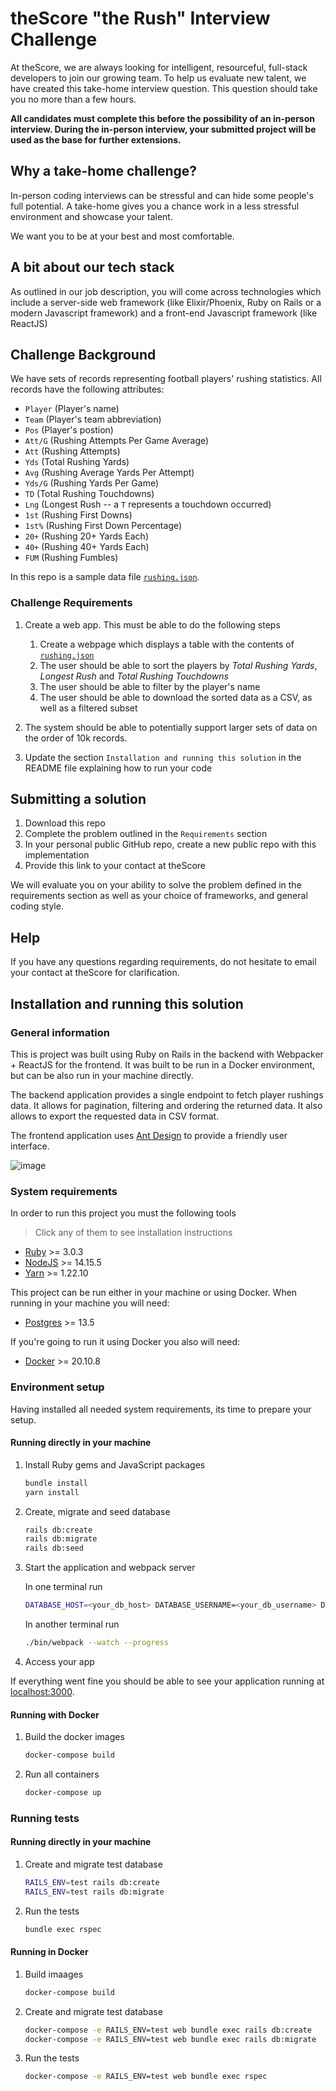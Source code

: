 # theScore "the Rush" Interview Challenge
At theScore, we are always looking for intelligent, resourceful, full-stack developers to join our growing team. To help us evaluate new talent, we have created this take-home interview question. This question should take you no more than a few hours.

**All candidates must complete this before the possibility of an in-person interview. During the in-person interview, your submitted project will be used as the base for further extensions.**

## Why a take-home challenge?
In-person coding interviews can be stressful and can hide some people's full potential. A take-home gives you a chance work in a less stressful environment and showcase your talent.

We want you to be at your best and most comfortable.

## A bit about our tech stack
As outlined in our job description, you will come across technologies which include a server-side web framework (like Elixir/Phoenix, Ruby on Rails or a modern Javascript framework) and a front-end Javascript framework (like ReactJS)

## Challenge Background
We have sets of records representing football players' rushing statistics. All records have the following attributes:
* `Player` (Player's name)
* `Team` (Player's team abbreviation)
* `Pos` (Player's postion)
* `Att/G` (Rushing Attempts Per Game Average)
* `Att` (Rushing Attempts)
* `Yds` (Total Rushing Yards)
* `Avg` (Rushing Average Yards Per Attempt)
* `Yds/G` (Rushing Yards Per Game)
* `TD` (Total Rushing Touchdowns)
* `Lng` (Longest Rush -- a `T` represents a touchdown occurred)
* `1st` (Rushing First Downs)
* `1st%` (Rushing First Down Percentage)
* `20+` (Rushing 20+ Yards Each)
* `40+` (Rushing 40+ Yards Each)
* `FUM` (Rushing Fumbles)

In this repo is a sample data file [`rushing.json`](/rushing.json).

### Challenge Requirements
1. Create a web app. This must be able to do the following steps
    1. Create a webpage which displays a table with the contents of [`rushing.json`](/rushing.json)
    2. The user should be able to sort the players by _Total Rushing Yards_, _Longest Rush_ and _Total Rushing Touchdowns_
    3. The user should be able to filter by the player's name
    4. The user should be able to download the sorted data as a CSV, as well as a filtered subset
    
2. The system should be able to potentially support larger sets of data on the order of 10k records.

3. Update the section `Installation and running this solution` in the README file explaining how to run your code

## Submitting a solution
1. Download this repo
2. Complete the problem outlined in the `Requirements` section
3. In your personal public GitHub repo, create a new public repo with this implementation
4. Provide this link to your contact at theScore

We will evaluate you on your ability to solve the problem defined in the requirements section as well as your choice of frameworks, and general coding style.

## Help
If you have any questions regarding requirements, do not hesitate to email your contact at theScore for clarification.

## Installation and running this solution

### General information

This is project was built using Ruby on Rails in the backend with Webpacker + ReactJS for the frontend.
It was built to be run in a Docker environment, but can be also run in your machine directly.

The backend application provides a single endpoint to fetch player rushings data. It allows for pagination, filtering and ordering the returned data. It also allows to export the requested data in CSV format.

The frontend application uses [Ant Design](https://ant.design/) to provide a friendly user interface.

![image](https://user-images.githubusercontent.com/10967861/145908578-c3cb2e6f-8ae4-4a80-b1fd-d17f752ec6c1.png)

### System requirements

In order to run this project you must the following tools

> Click any of them to see installation instructions

- [Ruby](https://www.ruby-lang.org/en/documentation/installation/) >= 3.0.3
- [NodeJS](https://nodejs.org/en/download/package-manager/) >= 14.15.5
- [Yarn](https://classic.yarnpkg.com/lang/en/docs/install/#mac-stable) >= 1.22.10

This project can be run either in your machine or using Docker. When running in your machine you will need:

- [Postgres](https://www.postgresql.org/download/) >= 13.5

If you're going to run it using Docker you also will need:

- [Docker](https://docs.docker.com/get-docker/) >= 20.10.8

### Environment setup

Having installed all needed system requirements, its time to prepare your setup.

#### Running directly in your machine

1. Install Ruby gems and JavaScript packages
    ```bash
    bundle install
    yarn install
    ```
2. Create, migrate and seed database
    ```bash
    rails db:create
    rails db:migrate
    rails db:seed
    ```
3. Start the application and webpack server

    In one terminal run
    ```bash
    DATABASE_HOST=<your_db_host> DATABASE_USERNAME=<your_db_username> DATABASE_PASSWORD=<your_db_password> rails s 
    ```

    In another terminal run
    ```bash
    ./bin/webpack --watch --progress
    ```

4. Access your app

If everything went fine you should be able to see your application running at [localhost:3000](http://localhost:3000).

#### Running with Docker

1. Build the docker images
   ```bash
   docker-compose build
   ```

2. Run all containers
   ```bash
   docker-compose up
   ```

### Running tests

#### Running directly in your machine

1. Create and migrate test database
    ```bash
    RAILS_ENV=test rails db:create
    RAILS_ENV=test rails db:migrate
    ```
2. Run the tests
    ```bash
    bundle exec rspec
    ```

#### Running in Docker

1. Build imaages
    ```bash
    docker-compose build
    ```

2. Create and migrate test database
    ```bash
    docker-compose -e RAILS_ENV=test web bundle exec rails db:create
    docker-compose -e RAILS_ENV=test web bundle exec rails db:migrate
    ```
3. Run the tests
    ```bash
    docker-compose -e RAILS_ENV=test web bundle exec rspec
    ```
